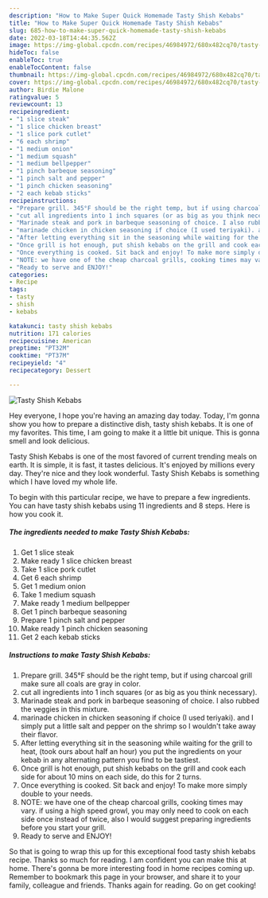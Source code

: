 ```yaml
---
description: "How to Make Super Quick Homemade Tasty Shish Kebabs"
title: "How to Make Super Quick Homemade Tasty Shish Kebabs"
slug: 685-how-to-make-super-quick-homemade-tasty-shish-kebabs
date: 2022-03-18T14:44:35.562Z
image: https://img-global.cpcdn.com/recipes/46984972/680x482cq70/tasty-shish-kebabs-recipe-main-photo.jpg
hideToc: false
enableToc: true
enableTocContent: false
thumbnail: https://img-global.cpcdn.com/recipes/46984972/680x482cq70/tasty-shish-kebabs-recipe-main-photo.jpg
cover: https://img-global.cpcdn.com/recipes/46984972/680x482cq70/tasty-shish-kebabs-recipe-main-photo.jpg
author: Birdie Malone
ratingvalue: 5
reviewcount: 13
recipeingredient:
- "1 slice steak"
- "1 slice chicken breast"
- "1 slice pork cutlet"
- "6 each shrimp"
- "1 medium onion"
- "1 medium squash"
- "1 medium bellpepper"
- "1 pinch barbeque seasoning"
- "1 pinch salt and pepper"
- "1 pinch chicken seasoning"
- "2 each kebab sticks"
recipeinstructions:
- "Prepare grill. 345°F should be the right temp, but if using charcoal grill make sure all coals are gray in color."
- "cut all ingredients into 1 inch squares (or as big as you think necessary)."
- "Marinade steak and pork in barbeque seasoning of choice. I also rubbed the veggies in this mixture."
- "marinade chicken in chicken seasoning if choice (I used teriyaki). and I simply put a little salt and pepper on the shrimp so I wouldn&#39;t take away their flavor."
- "After letting everything sit in the seasoning while waiting for the grill to heat,  (took ours about half an hour) you put the ingredients on your kebab in any alternating pattern you find to be tastiest."
- "Once grill is hot enough, put shish kebabs on the grill and cook each side for about 10 mins on each side, do this for 2 turns."
- "Once everything is cooked. Sit back and enjoy! To make more simply double to your needs."
- "NOTE: we have one of the cheap charcoal grills, cooking times may vary. if using a high speed growl, you may only need to cook on each side once instead of twice, also I would suggest preparing ingredients before you start your grill."
- "Ready to serve and ENJOY!"
categories:
- Recipe
tags:
- tasty
- shish
- kebabs

katakunci: tasty shish kebabs 
nutrition: 171 calories
recipecuisine: American
preptime: "PT32M"
cooktime: "PT37M"
recipeyield: "4"
recipecategory: Dessert

---
```



![Tasty Shish Kebabs](https://img-global.cpcdn.com/recipes/46984972/680x482cq70/tasty-shish-kebabs-recipe-main-photo.jpg)

Hey everyone, I hope you're having an amazing day today. Today, I'm gonna show you how to prepare a distinctive dish, tasty shish kebabs. It is one of my favorites. This time, I am going to make it a little bit unique. This is gonna smell and look delicious.

Tasty Shish Kebabs is one of the most favored of current trending meals on earth. It is simple, it is fast, it tastes delicious. It's enjoyed by millions every day. They're nice and they look wonderful. Tasty Shish Kebabs is something which I have loved my whole life.




To begin with this particular recipe, we have to prepare a few ingredients. You can have tasty shish kebabs using 11 ingredients and 8 steps. Here is how you cook it.

<!--inarticleads1-->

##### The ingredients needed to make Tasty Shish Kebabs:

1. Get 1 slice steak
1. Make ready 1 slice chicken breast
1. Take 1 slice pork cutlet
1. Get 6 each shrimp
1. Get 1 medium onion
1. Take 1 medium squash
1. Make ready 1 medium bellpepper
1. Get 1 pinch barbeque seasoning
1. Prepare 1 pinch salt and pepper
1. Make ready 1 pinch chicken seasoning
1. Get 2 each kebab sticks




<!--inarticleads2-->

##### Instructions to make Tasty Shish Kebabs:

1. Prepare grill. 345°F should be the right temp, but if using charcoal grill make sure all coals are gray in color.
1. cut all ingredients into 1 inch squares (or as big as you think necessary).
1. Marinade steak and pork in barbeque seasoning of choice. I also rubbed the veggies in this mixture.
1. marinade chicken in chicken seasoning if choice (I used teriyaki). and I simply put a little salt and pepper on the shrimp so I wouldn&#39;t take away their flavor.
1. After letting everything sit in the seasoning while waiting for the grill to heat,  (took ours about half an hour) you put the ingredients on your kebab in any alternating pattern you find to be tastiest.
1. Once grill is hot enough, put shish kebabs on the grill and cook each side for about 10 mins on each side, do this for 2 turns.
1. Once everything is cooked. Sit back and enjoy! To make more simply double to your needs.
1. NOTE: we have one of the cheap charcoal grills, cooking times may vary. if using a high speed growl, you may only need to cook on each side once instead of twice, also I would suggest preparing ingredients before you start your grill.
1. Ready to serve and ENJOY!



So that is going to wrap this up for this exceptional food tasty shish kebabs recipe. Thanks so much for reading. I am confident you can make this at home. There's gonna be more interesting food in home recipes coming up. Remember to bookmark this page in your browser, and share it to your family, colleague and friends. Thanks again for reading. Go on get cooking!
